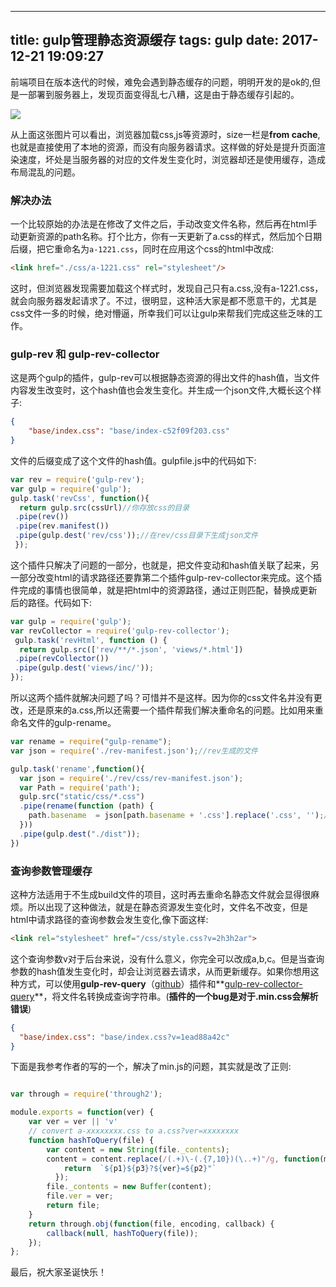 
---
title: gulp管理静态资源缓存
tags: gulp
date: 2017-12-21 19:09:27
---
前端项目在版本迭代的时候，难免会遇到静态缓存的问题，明明开发的是ok的,但是一部署到服务器上，发现页面变得乱七八糟，这是由于静态缓存引起的。

![](http://images2017.cnblogs.com/blog/1016471/201712/1016471-20171221191311646-565844603.png)

从上面这张图片可以看出，浏览器加载css,js等资源时，size一栏是**from cache**,也就是直接使用了本地的资源，而没有向服务器请求。这样做的好处是提升页面渲染速度，坏处是当服务器的对应的文件发生变化时，浏览器却还是使用缓存，造成布局混乱的问题。

### 解决办法

一个比较原始的办法是在修改了文件之后，手动改变文件名称，然后再在html手动更新资源的path名称。打个比方，你有一天更新了a.css的样式，然后加个日期后缀，把它重命名为`a-1221.css`，同时在应用这个css的html中改成:
```html
<link href="./css/a-1221.css" rel="stylesheet"/>
```
这时，但浏览器发现需要加载这个样式时，发现自己只有a.css,没有a-1221.css，就会向服务器发起请求了。不过，很明显，这种活大家是都不愿意干的，尤其是css文件一多的时候，绝对懵逼，所幸我们可以让gulp来帮我们完成这些乏味的工作。

### gulp-rev 和 gulp-rev-collector

这是两个gulp的插件，gulp-rev可以根据静态资源的得出文件的hash值，当文件内容发生改变时，这个hash值也会发生变化。并生成一个json文件,大概长这个样子:
```json
{
    "base/index.css": "base/index-c52f09f203.css"
}
```
文件的后缀变成了这个文件的hash值。gulpfile.js中的代码如下:
```js
var rev = require('gulp-rev');
var gulp = require('gulp');
gulp.task('revCss', function(){
  return gulp.src(cssUrl)//你存放css的目录 
 .pipe(rev())        
 .pipe(rev.manifest())
 .pipe(gulp.dest('rev/css'));//在rev/css目录下生成json文件
 });
```
这个插件只解决了问题的一部分，也就是，把文件变动和hash值关联了起来，另一部分改变html的请求路径还要靠第二个插件gulp-rev-collector来完成。这个插件完成的事情也很简单，就是把html中的资源路径，通过正则匹配，替换成更新后的路径。代码如下:

```js
var gulp = require('gulp');
var revCollector = require('gulp-rev-collector');
 gulp.task('revHtml', function () {
  return gulp.src(['rev/**/*.json', 'views/*.html'])
 .pipe(revCollector())
 .pipe(gulp.dest('views/inc/'));
});
```
所以这两个插件就解决问题了吗？可惜并不是这样。因为你的css文件名并没有更改，还是原来的a.css,所以还需要一个插件帮我们解决重命名的问题。比如用来重命名文件的gulp-rename。
```js
var rename = require("gulp-rename");
var json = require('./rev-manifest.json');//rev生成的文件

gulp.task('rename',function(){
  var json = require('./rev/css/rev-manifest.json');
  var Path = require('path');
  gulp.src("static/css/*.css")
  .pipe(rename(function (path) {
    path.basename  = json[path.basename + '.css'].replace('.css', '');//改掉css文件名为含有hash值的文件名
  }))
  .pipe(gulp.dest("./dist"));
})
```
### 查询参数管理缓存

这种方法适用于不生成build文件的项目，这时再去重命名静态文件就会显得很麻烦。所以出现了这种做法，就是在静态资源发生变化时，文件名不改变，但是html中请求路径的查询参数会发生变化,像下面这样:
```html
<link rel="stylesheet" href="/css/style.css?v=2h3h2ar">
```
这个查询参数v对于后台来说，没有什么意义，你完全可以改成a,b,c。但是当查询参数的hash值发生变化时，却会让浏览器去请求，从而更新缓存。如果你想用这种方式，可以使用**gulp-rev-query**（[github](https://github.com/hingsir/gulp-rev-query)）插件和**[gulp-rev-collector-query](https://github.com/hingsir/gulp-rev-collector-query)**，将文件名转换成查询字符串。(**插件的一个bug是对于.min.css会解析错误**)
```json
{
  "base/index.css": "base/index.css?v=1ead88a42c"
}
```
下面是我参考作者的写的一个，解决了min.js的问题，其实就是改了正则:

```js

var through = require('through2');

module.exports = function(ver) {
    var ver = ver || 'v'
    // convert a-xxxxxxxx.css to a.css?ver=xxxxxxxx
    function hashToQuery(file) {
        var content = new String(file._contents);
        content = content.replace(/(.+)\-(.{7,10})(\..+)"/g, function(match, p1,p2,p3,offset,string){
            return  `${p1}${p3}?${ver}=${p2}"`
          });
        file._contents = new Buffer(content);
        file.ver = ver;
        return file;
    }
    return through.obj(function(file, encoding, callback) {
        callback(null, hashToQuery(file));
    });
};
```

最后，祝大家圣诞快乐！